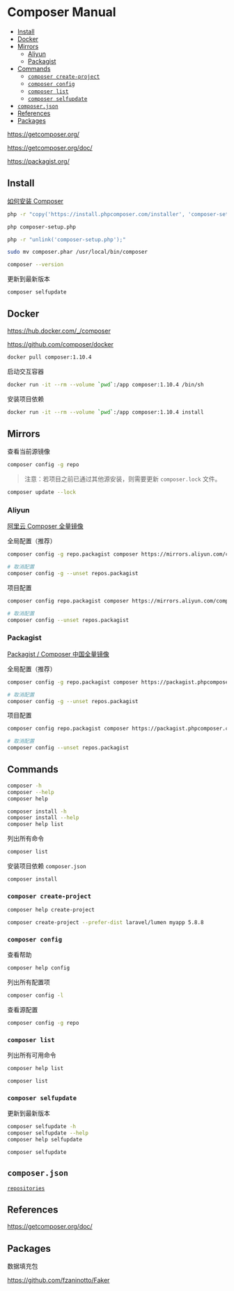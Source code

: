 <!-- omit in toc -->
# Composer Manual

- [Install](#install)
- [Docker](#docker)
- [Mirrors](#mirrors)
  - [Aliyun](#aliyun)
  - [Packagist](#packagist)
- [Commands](#commands)
  - [`composer create-project`](#composer-create-project)
  - [`composer config`](#composer-config)
  - [`composer list`](#composer-list)
  - [`composer selfupdate`](#composer-selfupdate)
- [`composer.json`](#composerjson)
- [References](#references)
- [Packages](#packages)

<https://getcomposer.org/>

<https://getcomposer.org/doc/>

<https://packagist.org/>

## Install

[如何安装 Composer](https://pkg.phpcomposer.com/#how-to-install-composer)

```bash
php -r "copy('https://install.phpcomposer.com/installer', 'composer-setup.php');"

php composer-setup.php

php -r "unlink('composer-setup.php');"

sudo mv composer.phar /usr/local/bin/composer

composer --version
```

更新到最新版本

```bash
composer selfupdate
```

## Docker

<https://hub.docker.com/_/composer>

<https://github.com/composer/docker>

```bash
docker pull composer:1.10.4
```

启动交互容器

```bash
docker run -it --rm --volume `pwd`:/app composer:1.10.4 /bin/sh
```

安装项目依赖

```bash
docker run -it --rm --volume `pwd`:/app composer:1.10.4 install
```

<!-- #composer-mirror -->
## Mirrors

查看当前源镜像

```bash
composer config -g repo
```

> 注意：若项目之前已通过其他源安装，则需要更新 `composer.lock` 文件。

```bash
composer update --lock
```

### Aliyun

[阿里云 Composer 全量镜像](https://developer.aliyun.com/composer)

全局配置（推荐）

```bash
composer config -g repo.packagist composer https://mirrors.aliyun.com/composer/

# 取消配置
composer config -g --unset repos.packagist
```

项目配置

```bash
composer config repo.packagist composer https://mirrors.aliyun.com/composer/

# 取消配置
composer config --unset repos.packagist
```

### Packagist

[Packagist / Composer 中国全量镜像](https://pkg.phpcomposer.com/)

全局配置（推荐）

```bash
composer config -g repo.packagist composer https://packagist.phpcomposer.com

# 取消配置
composer config -g --unset repos.packagist
```

项目配置

```bash
composer config repo.packagist composer https://packagist.phpcomposer.com

# 取消配置
composer config --unset repos.packagist
```

<!-- #composer-cmd -->
## Commands

```bash
composer -h
composer --help
composer help

composer install -h
composer install --help
composer help list
```

列出所有命令

```bash
composer list
```

安装项目依赖 `composer.json`

```bash
composer install
```

### `composer create-project`

```bash
composer help create-project
```

```bash
composer create-project --prefer-dist laravel/lumen myapp 5.8.8
```

### `composer config`

查看帮助

```bash
composer help config
```

列出所有配置项

```bash
composer config -l
```

查看源配置

```bash
composer config -g repo
```

### `composer list`

列出所有可用命令

```bash
composer help list
```

```bash
composer list
```

### `composer selfupdate`

更新到最新版本

```bash
composer selfupdate -h
composer selfupdate --help
composer help selfupdate
```

```bash
composer selfupdate
```

## `composer.json`

[`repositories`](https://getcomposer.org/doc/04-schema.md#repositories)

## References

<https://getcomposer.org/doc/>

## Packages

数据填充包

<https://github.com/fzaninotto/Faker>
